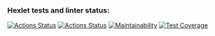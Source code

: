 ### Hexlet tests and linter status:
[![Actions Status](https://github.com/NickRyabinin/php-project-48/workflows/hexlet-check/badge.svg)](https://github.com/NickRyabinin/php-project-48/actions)
[![Actions Status](https://github.com/NickRyabinin/php-project-48/workflows/actions/badge.svg)](https://github.com/NickRyabinin/php-project-48/actions)
[![Maintainability](https://api.codeclimate.com/v1/badges/c6753aeb2e9878b66cd6/maintainability)](https://codeclimate.com/github/NickRyabinin/php-project-48/maintainability)
[![Test Coverage](https://api.codeclimate.com/v1/badges/c6753aeb2e9878b66cd6/test_coverage)](https://codeclimate.com/github/NickRyabinin/php-project-48/test_coverage)